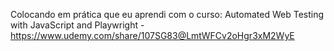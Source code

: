 Colocando em prática que eu aprendi com o curso: Automated Web Testing with JavaScript and Playwright - https://www.udemy.com/share/107SG83@LmtWFCv2oHgr3xM2WyE
